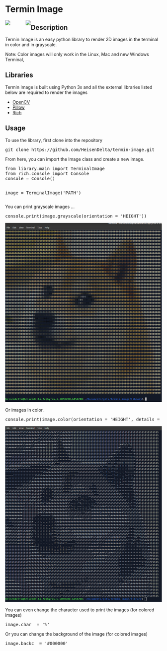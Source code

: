 <h1>Termin Image</h1>

<div>
    <img src="https://img.shields.io/github/issues/HeisenDelta/termin-image" style="float:left;">
    <img src="https://img.shields.io/github/license/HeisenDelta/termin-image" style="float:left; margin-left: 10%;">
</div>

<h2>Description</h2>

<p>Termin Image is an easy python library to render 2D images in the terminal in color and in grayscale.</p>
<p>Note: Color images will only work in the Linux, Mac and new Windows Terminal,</p>

<h2>Libraries</h2>

<p>Termin Image is built using Python 3x and all the external libraries listed below are required to render the images</p>
<ul>
    <li><a href="https://opencv.org/">OpenCV</a></li>
    <li><a href="https://python-pillow.org/">Pillow</a></li>
    <li><a href="https://pypi.org/project/rich/">Rich</a></li>
</ul>

<h2>Usage</h2>

<p>To use the library, first clone into the repository</p>
<pre>
git clone https://github.com/HeisenDelta/termin-image.git
</pre>

<p>From here, you can import the Image class and create a new image.</p>
<pre>
from library.main import TerminalImage
from rich.console import Console
console = Console()

image = TerminalImage('PATH')
</pre>

<p>You can print grayscale images ...</p>
<pre>
console.print(image.grayscale(orientation = 'HEIGHT'))
</pre>
<img src="images/git1.png">

<p>Or images in color.</p>
<pre>
console.print(image.color(orientation = 'HEIGHT', details = False))
</pre>
<img src="images/git2.png">

<p>You can even change the character used to print the images (for colored images)</p>
<pre>
image.char_ = '%'
</pre>

<p>Or you can change the background of the image (for colored images)</p>
<pre>
image.backc_ = '#000000'
</pre>
